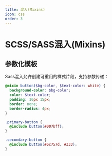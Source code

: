 ```yaml
---
title: 混入(Mixins)
icon: css
order: 3
---
```


# SCSS/SASS混入(Mixins)

## 参数化模板

Sass混入允许创建可重用的样式片段，支持参数传递：

```scss
@mixin button($bg-color, $text-color: white) {
  background-color: $bg-color;
  color: $text-color;
  padding: 10px 15px;
  border: none;
  border-radius: 4px;
}

.primary-button {
  @include button(#007bff);
}

.secondary-button {
  @include button(#6c757d, #333);
}
```

<!-- 更多内容... -->
